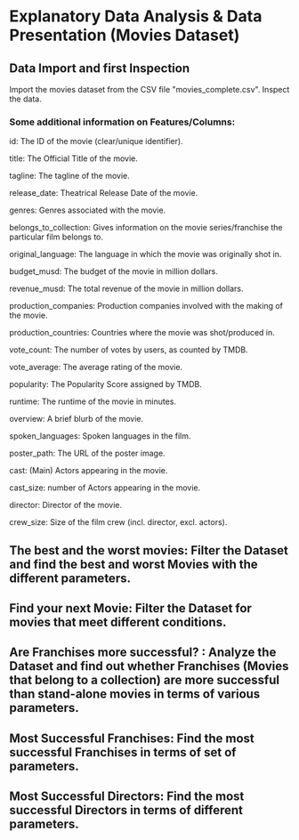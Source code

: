  # Explanatory Data Analysis & Data Presentation (Movies Dataset)
 ## Data Import and first Inspection
 Import the movies dataset from the CSV file "movies_complete.csv". Inspect the data.
 ### Some additional information on Features/Columns:
id: The ID of the movie (clear/unique identifier).

title: The Official Title of the movie.

tagline: The tagline of the movie.

release_date: Theatrical Release Date of the movie.

genres: Genres associated with the movie.

belongs_to_collection: Gives information on the movie series/franchise the particular film belongs to.

original_language: The language in which the movie was originally shot in.

budget_musd: The budget of the movie in million dollars.

revenue_musd: The total revenue of the movie in million dollars.

production_companies: Production companies involved with the making of the movie.

production_countries: Countries where the movie was shot/produced in.

vote_count: The number of votes by users, as counted by TMDB.

vote_average: The average rating of the movie.

popularity: The Popularity Score assigned by TMDB.

runtime: The runtime of the movie in minutes.

overview: A brief blurb of the movie.

spoken_languages: Spoken languages in the film.

poster_path: The URL of the poster image.

cast: (Main) Actors appearing in the movie.

cast_size: number of Actors appearing in the movie.

director: Director of the movie.

crew_size: Size of the film crew (incl. director, excl. actors).

## The best and the worst movies: Filter the Dataset and find the best and worst  Movies with the different parameters.

## Find your next Movie: Filter the Dataset for movies that meet different conditions.

## Are Franchises more successful? : Analyze the Dataset and find out whether Franchises (Movies that belong to a collection) are more successful than stand-alone movies in terms of various parameters.

## Most Successful Franchises: Find the most successful Franchises in terms of set of parameters.

## Most Successful Directors: Find the most successful Directors in terms of different parameters.
